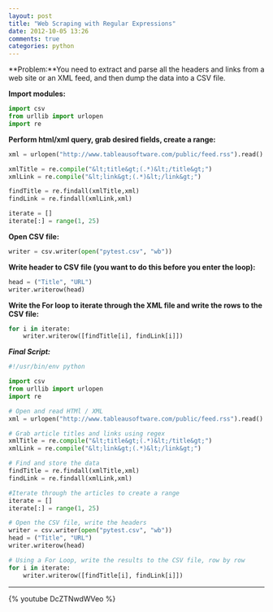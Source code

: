 ```yaml
---
layout: post
title: "Web Scraping with Regular Expressions"
date: 2012-10-05 13:26
comments: true
categories: python
---
```


**Problem:**You need to extract and parse all the headers and links from a web site or an XML feed, and then dump the data into a CSV file.

**Import modules:**

```python
import csv
from urllib import urlopen
import re
```

**Perform html/xml query, grab desired fields, create a range:**

```python
xml = urlopen("http://www.tableausoftware.com/public/feed.rss").read()

xmlTitle = re.compile("&lt;title&gt;(.*)&lt;/title&gt;")
xmlLink = re.compile("&lt;link&gt;(.*)&lt;/link&gt;")

findTitle = re.findall(xmlTitle,xml)
findLink = re.findall(xmlLink,xml)

iterate = []
iterate[:] = range(1, 25)
```

**Open CSV file:**

```python
writer = csv.writer(open("pytest.csv", "wb"))
```

**Write header to CSV file (you want to do this before you enter the loop):**

```python
head = ("Title", "URL")
writer.writerow(head)
```

**Write the For loop to iterate through the XML file and write the rows to the CSV file:**

```python
for i in iterate:
	writer.writerow([findTitle[i], findLink[i]])
```

***Final Script:***

```python
#!/usr/bin/env python

import csv
from urllib import urlopen
import re

# Open and read HTMl / XML
xml = urlopen("http://www.tableausoftware.com/public/feed.rss").read()

# Grab article titles and links using regex
xmlTitle = re.compile("&lt;title&gt;(.*)&lt;/title&gt;")
xmlLink = re.compile("&lt;link&gt;(.*)&lt;/link&gt;")

# Find and store the data
findTitle = re.findall(xmlTitle,xml)
findLink = re.findall(xmlLink,xml)

#Iterate through the articles to create a range
iterate = []
iterate[:] = range(1, 25)

# Open the CSV file, write the headers
writer = csv.writer(open("pytest.csv", "wb"))
head = ("Title", "URL")
writer.writerow(head)

# Using a For Loop, write the results to the CSV file, row by row
for i in iterate:
	writer.writerow([findTitle[i], findLink[i]])
```

***

{% youtube DcZTNwdWVeo %}
